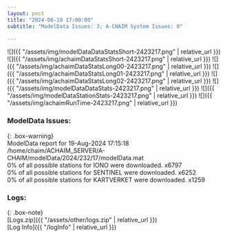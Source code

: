 ```yaml
---
layout: post
title: "2024-08-19 17:00:00"
subtitle: "ModelData Issues: 3; A-CHAIM System Issues: 0"

---
```


![]({{ "/assets/img/modelDataDataStatsShort-2423217.png" | relative_url }})
![]({{ "/assets/img/achaimDataStatsShort-2423217.png" | relative_url }})
![]({{ "/assets/img/achaimDataStatsLong00-2423217.png" | relative_url }})
![]({{ "/assets/img/achaimDataStatsLong01-2423217.png" | relative_url }})
![]({{ "/assets/img/achaimDataStatsLong02-2423217.png" | relative_url }})
![]({{ "/assets/img/modelDataDataStats-2423217.png" | relative_url }})
![]({{ "/assets/img/modelDataStationStats-2423217.png" | relative_url }})
![]({{ "/assets/img/achaimRunTime-2423217.png" | relative_url }})


### ModelData Issues:  
  
{: .box-warning}  
 ModelData report for 19-Aug-2024 17:15:18   
 /home/chaim/ACHAIM_SERVER/A-CHAIM/modelData/2024/232/17/modelData.mat   
 0% of all possible stations for IONO were downloaded. x6797   
 0% of all possible stations for SENTINEL were downloaded. x6252   
 0% of all possible stations for KARTVERKET were downloaded. x1259   
  


### Logs:  
  
{: .box-note}  
[Logs.zip]({{ "/assets/other/logs.zip" | relative_url }})  
[Log Info]({{ "/logInfo" | relative_url }})  
